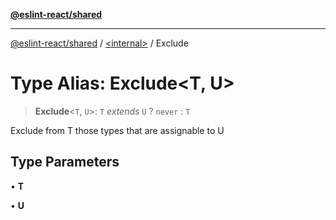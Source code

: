 [**@eslint-react/shared**](../../README.md)

***

[@eslint-react/shared](../../README.md) / [\<internal\>](../README.md) / Exclude

# Type Alias: Exclude\<T, U\>

> **Exclude**\<`T`, `U`\>: `T` *extends* `U` ? `never` : `T`

Exclude from T those types that are assignable to U

## Type Parameters

• **T**

• **U**

